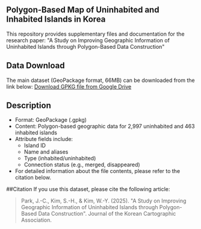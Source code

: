 ## Polygon-Based Map of Uninhabited and Inhabited Islands in Korea
This repository provides supplementary files and documentation for the research paper:
"A Study on Improving Geographic Information of Uninhabited Islands through Polygon-Based Data Construction"

## Data Download
The main dataset (GeoPackage format, 66MB) can be downloaded from the link below:
[Download GPKG file from Google Drive]([https://drive.google.com/file/d/1AbCDEfgHIJklMNOPQRstuVWXYZ/view?usp=sharing](https://drive.google.com/file/d/1GfRtbWcl6iTL9EFdhAb89-TKLTYWUko2/view?usp=drive_link))

## Description
- Format: GeoPackage (.gpkg)
- Content: Polygon-based geographic data for 2,997 uninhabited and 463 inhabited islands
- Attribute fields include:
  - Island ID
  - Name and aliases
  - Type (inhabited/uninhabited)
  - Connection status (e.g., merged, disappeared)
 - For detailed information about the file contents, please refer to the citation below.

##Citation
If you use this dataset, please cite the following article:
> Park, J.-C., Kim, S.-H., & Kim, W.-Y. (2025). "A Study on Improving Geographic Information of Uninhabited Islands through Polygon-Based Data Construction". Journal of the Korean Cartographic Association.

